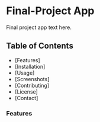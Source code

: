 
# Final-Project App

Final project app text here.

## Table of Contents

- [Features]
- [Installation]
- [Usage]
- [Screenshots]
- [Contributing]
- [License]
- [Contact]

### Features




